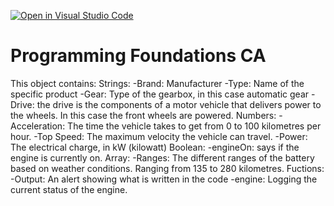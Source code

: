 [![Open in Visual Studio Code](https://classroom.github.com/assets/open-in-vscode-c66648af7eb3fe8bc4f294546bfd86ef473780cde1dea487d3c4ff354943c9ae.svg)](https://classroom.github.com/online_ide?assignment_repo_id=9764336&assignment_repo_type=AssignmentRepo)
# Programming Foundations CA
This object contains:
Strings:
-Brand: Manufacturer
-Type: Name of the specific product
-Gear: Type of the gearbox, in this case automatic gear
-Drive: the drive is the components of a motor vehicle that delivers power to the wheels. In this case the front wheels are powered.
Numbers: 
-Acceleration: The time the vehicle takes to get from 0 to 100 kilometres per hour.
-Top Speed: The maximum velocity the vehicle can travel.
-Power: The electrical charge, in kW (kilowatt)
Boolean: 
-engineOn: says if the engine is currently on.
Array:
-Ranges: The different ranges of the battery based on weather conditions. Ranging from 135 to 280 kilometres.
Fuctions:
-Output: An alert showing what is written in the code
-engine: Logging the current status of the engine.